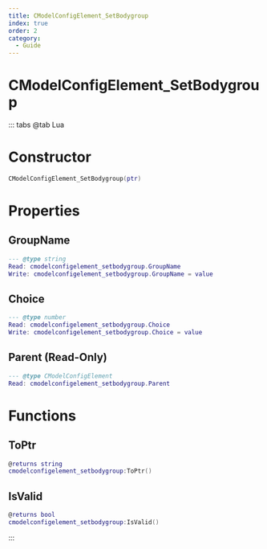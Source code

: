 ```yaml
---
title: CModelConfigElement_SetBodygroup
index: true
order: 2
category:
  - Guide
---
```


# CModelConfigElement_SetBodygroup

::: tabs
@tab Lua
# Constructor
```lua
CModelConfigElement_SetBodygroup(ptr)
```
# Properties
## GroupName 
```lua
--- @type string
Read: cmodelconfigelement_setbodygroup.GroupName
Write: cmodelconfigelement_setbodygroup.GroupName = value
```
## Choice 
```lua
--- @type number
Read: cmodelconfigelement_setbodygroup.Choice
Write: cmodelconfigelement_setbodygroup.Choice = value
```
## Parent (Read-Only)
```lua
--- @type CModelConfigElement
Read: cmodelconfigelement_setbodygroup.Parent
```
# Functions
## ToPtr
```lua
@returns string
cmodelconfigelement_setbodygroup:ToPtr()
```
## IsValid
```lua
@returns bool
cmodelconfigelement_setbodygroup:IsValid()
```

:::